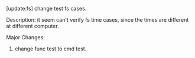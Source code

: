 [update:fs] change test fs cases.

Description:
it seem can't verify fs time cases, since the times
are different at different computer.

Major Changes:
1. change func test to cmd test.
